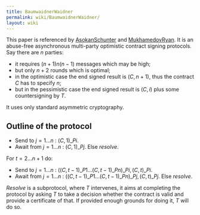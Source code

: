 ```yaml
---
title: BaumwaidnerWaidner
permalink: wiki/BaumwaidnerWaidner/
layout: wiki
---
```


This paper is referenced by [AsokanSchunter](/SXP/wiki/AsokanSchunter "wikilink")
and [MukhamedovRyan](/SXP/wiki/MukhamedovRyan "wikilink"). It is an abuse-free
asynchronous multi-party optimistic contract signing protocols. Say
there are *n* parties:

-   it requires $(n+1)n(n-1)$ messages which may be high;
-   but only $n+2$ rounds which is optimal;
-   in the optimistic case the end signed result is $(C,n+1)$, thus the
    contract $C$ has to specify $n$;
-   but in the pessimistic case the end signed result is $(C,i)$ plus
    some countersigning by $T$.

It uses only standard asymmetric cryptography.

Outline of the protocol
-----------------------

-   Send to $j=1...n$ : $(C,1)\_{Pi}$.
-   Await from $j=1...n$ : $(C,1)\_{Pj}$. Else *resolve*.

For $t=2...n+1$ do:

-   Send to $j=1...n$ : $((C,t-1)\_{P1}...(C,t-1)\_{Pn})\_{Pi},(C,t)\_{Pi}$.
-   Await from $j=1...n$ : $((C,t-1)\_{P1}...(C,t-1)\_{Pn})\_{Pj},(C,t)\_{Pj}$.
    Else *resolve*.

*Resolve* is a subprotocol, where $T$ intervenes, it aims at completing
the protocol by asking $T$ to take a decision whether the contract is
valid and provide a certificate of that. If provided enough grounds for
doing it, $T$ will do so.
